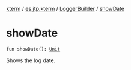 [kterm](../../index.md) / [es.jtp.kterm](../index.md) / [LoggerBuilder](index.md) / [showDate](./show-date.md)

# showDate

`fun showDate(): `[`Unit`](https://kotlinlang.org/api/latest/jvm/stdlib/kotlin/-unit/index.html)

Shows the log date.

